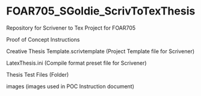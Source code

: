 # FOAR705_SGoldie_ScrivToTexThesis
Repository for Scrivener to Tex Project for FOAR705

Proof of Concept Instructions

Creative Thesis Template.scrivtemplate (Project Template file for Scrivener)

LatexThesis.ini (Compile format preset file for Scrivener)

Thesis Test Files (Folder)

images (images used in POC Instruction document)
